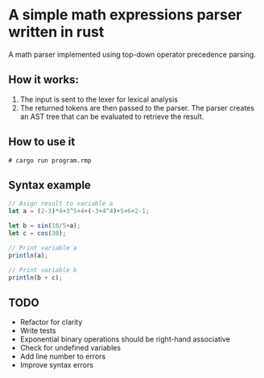 # A simple math expressions parser written in rust

A math parser implemented using top-down operator precedence parsing.

## How it works:

1. The input is sent to the lexer for lexical analysis
2. The returned tokens are then passed to the parser. The parser creates an AST tree that can be evaluated to retrieve the result.

## How to use it

```
# cargo run program.rmp
```

## Syntax example

```javascript
// Asign result to variable a
let a = (2-3)*4+3^5+4+(-3+4^4)+5+6+2-1;

let b = sin(10/5+a);
let c = cos(30);

// Print variable a
println(a);

// Print variable b
println(b + c);

```

## TODO
- Refactor for clarity
- Write tests
- Exponential binary operations should be right-hand associative
- Check for undefined variables
- Add line number to errors
- Improve syntax errors

